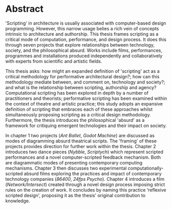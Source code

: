 Abstract
========

'Scripting' in architecture is usually associated with computer-based design programming. However, this narrow usage belies a rich vein of concepts intrinsic to architecture and authorship. This thesis frames scripting as a critical mode of computation, performance, and design process. It does this through seven projects that explore relationships between technology, society, and the philosophical absurd. Works include films, performances, programmes and installations produced independently and collaboratively with experts from scientific and artistic fields.

This thesis asks: how might an expanded definition of 'scripting' act as a critical methodology for performative architectural design?; how can this methodology mediate between, and comment on, technology and society?; and what is the relationship between scripting, authorship and agency? Computational scripting has been explored in depth by a number of practitioners and theorists; performative scripting has been examined within the context of theatre and artistic practice; this study adopts an expansive definition of scripting that embraces each of these approaches whilst simultaneously proposing scripting as a critical design methodology. Furthermore, the thesis introduces the philosophical 'absurd' as a framework for critiquing emergent technologies and their impact on society.

In chapter 1 two projects (*Ant Ballet*, *Godot Machine*) are discussed as modes of diagramming absurd theatrical scripts. The 'framing' of these projects provides direction for further work within the thesis. Chapter 2 introduces two dance pieces (*Nybble*, *Scriptych*) which represent scripted performances and a novel computer-scripted feedback mechanism. Both are diagrammatic modes of presenting contemporary computing mechanisms. Chapter 3 then discusses two experimental computationally-scripted absurd films exploring the practices and impact of contemporary technology companies (*86400*, *24fps Psycho*). Chapter 4 introduces a film (*Network/Intersect*) created through a novel design process imposing strict rules on the creation of work. It concludes by naming this practice ‘reflexive scripted design', proposing it as the thesis' original contribution to knowledge.
